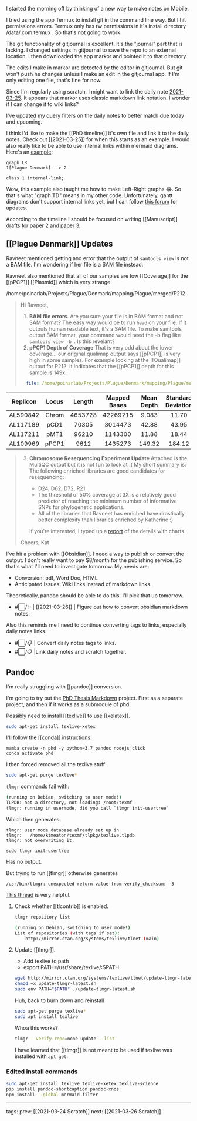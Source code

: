 I started the morning off by thinking of a new way to make notes on Mobile.

I tried using the app Termux to install git in the command line way. But I hit permissions errors. Termux only has rw permissions in it's install directory /data/.com.termux . So that's not going to work.

The git functionality of gitjournal is excellent, it's the "journal" part that is lacking. I changed settings in gitjournal to save the repo to an external location. I then downloaded the app markor and pointed it to that directory.

The edits I make in markor are detected by the editor in gitjournal. But git won't push he changes unless I make an edit in the gitjournal app. If I'm only editing one file, that's fine for now.

 Since I'm regularly using scratch, I might want to link the daily note [2021-03-25](../journal/2021-03-25.md). It appears that markor uses classic markdown link notation. I wonder if I can change it to wiki links?

I've updated my query filters on the daily notes to better match due today and upcoming.

I think I'd like to make the [[PhD timeline]] it's own file and link it to the daily notes. Check out [[2021-03-25]] for when this starts as an example. I would also really like to be able to use internal links within mermaid diagrams. Here's an [example](https://forum.obsidian.md/t/obsidian-links-in-mermaid/2965/8):

```mermaid
graph LR
1[Plague Denmark] --> 2

class 1 internal-link;
```

Wow, this example also taught me how to make Left-Right graphs 😂. So that's what "graph TD" means in my other code. Unfortunately, gantt diagrams don't support internal links yet, but I can follow [this forum](https://forum.obsidian.md/t/how-to-set-internal-links-in-gantt-chart/13903) for updates.

According to the timeline I should be focused on writing [[Manuscript]] drafts for paper 2 and paper 3.

## [[Plague Denmark]] Updates

Ravneet mentioned getting and error that the output of ```samtools view``` is not a BAM file. I'm wondering if her file is a SAM file instead.


Ravneet also mentioned that all of our samples are low [[Coverage]] for the [[pPCP1]] [[Plasmid]] which is very strange.

/home/poinarlab/Projects/Plague/Denmark/mapping/Plague/merged/P212

> Hi Ravneet,
> 
> 1. **BAM file errors**.
>   Are you sure your file is in BAM format and not SAM format? The easy way would be to run ```head``` on your file. If it outputs human readable text, it's a SAM file. To make samtools output BAM format, your command would need the -b flag like ```samtools view -b ```. Is this revelant?
> 2. **pPCP1 Depth of Coverage**
>   That is very odd about the lower coverage... our original qualimap output says [[pPCP1]] is very high in some samples. For example looking at the [[Qualimap]] output for P212. It indicates that the [[pPCP1]] depth for this sample is 149x.
>   ```yaml
>     file: /home/poinarlab/Projects/Plague/Denmark/mapping/Plague/merged/P212/genome_results.txt
>   ```

| Replicon | Locus | Length  | Mapped Bases | Mean Depth | Standard Deviation |
|:--------:|:-----:|:-------:|:------------:|:----------:|:------------------:|
| AL590842 | Chrom | 4653728 |   42269215   |   9.083    |       11.70        |
| AL117189 | pCD1  |  70305  |   3014473    |   42.88    |       43.95        |
| AL117211 | pMT1  |  96210  |   1143300    |   11.88    |       18.44        |
| AL109969 | pPCP1 |  9612   |   1435273    |   149.32   |       184.12       |


> 3. **Chromosome Resequencing Experiment Update**
 Attached is the MultiQC output but it is not fun to look at :( My short summary is:
 The following enriched libraries are good candidates for resequencing:
>    - D24, D62, D72, R21
>    - The threshold of 50% coverage at 3X is a relatively good predictor of reaching the minimum number of informative SNPs for phylogenetic applications.
>    - All of the libraries that Ravneet has enriched have drastically better complexity than libraries enriched by Katherine :)
>   
>    If you're interested, I typed up a [report](https://raw.githack.com/ktmeaton/obsidian/master/phd/pandoc/Chromosome%20Resequencing%20Github.html) of the details with charts.
>
>Cheers,
Kat

I've hit a problem with [[Obsidian]]. I need a way to publish or convert the output. I don't really want to pay $8/month for the publishing service. So that's what I'll need to investigate tomorrow. My needs are:

- Conversion: pdf, Word Doc, HTML
- Anticipated Issues: Wiki links instead of markdown links.

Theoretically, pandoc should be able to do this. I'll pick that up tomorrow.

- #⬜/✨  | [[2021-03-26]] | Figure out how to convert obsidian markdown notes.

Also this reminds me I need to continue converting tags to links, especially daily notes links.

- #⬜/📋 | Convert daily notes tags to links.
- #⬜/📋 |Link daily notes and scratch together.


## Pandoc

I'm really struggling with [[pandoc]] conversion.

I'm going to try out the [PhD Thesis Markdown](https://github.com/tompollard/phd_thesis_markdown.git) project. First as a separate project, and then if it works as a submodule of phd.




Possibly need to install [[texlive]] to use [[xelatex]].

```bash
sudo apt-get install texlive-xetex
```

I'll follow the [[conda]] instructions:

```
mamba create -n phd -y python=3.7 pandoc nodejs click
conda activate phd
```

I then forced removed all the texlive stuff:

```bash
sudo apt-get purge texlive*
```

```tlmgr``` commands fail with:

```bash
(running on Debian, switching to user mode!)
TLPDB: not a directory, not loading: /root/texmf
tlmgr: running in usermode, did you call `tlmgr init-usertree'
```

Which then generates:

```
tlmgr: user mode database already set up in
tlmgr:   /home/ktmeaton/texmf/tlpkg/texlive.tlpdb
tlmgr: not overwriting it.
```

```
sudo tlmgr init-usertree
```
Has no output.

But trying to run [[tlmgr]] otherwise generates

```
/usr/bin/tlmgr: unexpected return value from verify_checksum: -5
```

[This thread](https://tex.stackexchange.com/questions/528634/tlmgr-unexpected-return-value-from-verify-checksum-5) is very helpful.

1. Check whether [[tlcontrib]] is enabled.
	```bash
	tlmgr repository list
	
	(running on Debian, switching to user mode!)
	List of repositories (with tags if set):
        http://mirror.ctan.org/systems/texlive/tlnet (main)
	```

2. Update [[tlmgr]].
	- Add texlive to path
	- export PATH=/usr/share/texlive/:$PATH
	 ```bash
	 wget http://mirror.ctan.org/systems/texlive/tlnet/update-tlmgr-latest.sh
	 chmod +x update-tlmgr-latest.sh
	 sudo env PATH="$PATH" ./update-tlmgr-latest.sh
	 ```
	 
	Huh, back to burn down and reinstall
	
	```bash
	sudo apt-get purge texlive*
	sudo apt install texlive
	```
	
	Whoa this works?
	
	```bash
	tlmgr --verify-repo=none update --list
	```
	
	I have learned that [[tlmgr]] is not meant to be used if texlive was installed with ```apt get```.
	
### Edited install commands
```bash
sudo apt-get install texlive texlive-xetex texlive-science
pip install pandoc-shortcaption pandoc-xnos
npm install --global mermaid-filter
```


---

tags:
prev: [[2021-03-24 Scratch]]
next: [[2021-03-26 Scratch]]